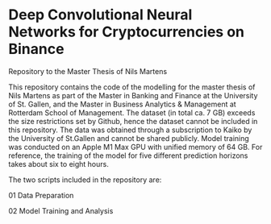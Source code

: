 # Deep Convolutional Neural Networks for Cryptocurrencies on Binance
Repository to the Master Thesis of Nils Martens

This repository contains the code of the modelling for the master thesis of Nils Martens as part of the Master in Banking and Finance at the University of St. Gallen, and the Master in Business Analytics & Management at Rotterdam School of Management. The dataset (in total ca. 7 GB) exceeds the size restrictions set by Github, hence the dataset cannot be included in this repository. The data was obtained through a subscription to Kaiko by the University of St.Gallen and cannot be shared publicly. Model training was conducted on an Apple M1 Max GPU with unified memory of 64 GB. For reference, the training of the model for five different prediction horizons takes about six to eight hours. 

The two scripts included in the repository are:

01  Data Preparation

02  Model Training and Analysis


